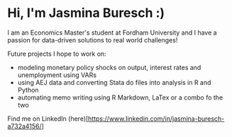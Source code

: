 # Hi, I'm Jasmina Buresch :)

I am an Economics Master's student at Fordham University and I have a passion for data-driven solutions to real world challenges!

Future projects I hope to work on:
- modeling monetary policy shocks on output, interest rates and unemployment using VARs 
- using AEJ data and converting Stata do files into analysis in R and Python
- automating memo writing using R Markdown, LaTex or a combo fo the two

Find me on LinkedIn (here)[https://www.linkedin.com/in/jasmina-buresch-a732a4156/]
